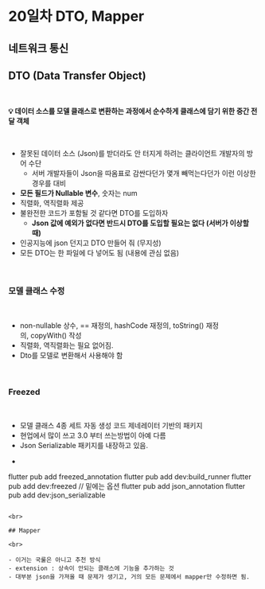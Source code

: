 # 20일차 DTO, Mapper

## 네트워크 통신

## DTO (Data Transfer Object)

<br>

**💡 데이터 소스를 모델 클래스로 변환하는 과정에서 순수하게 클래스에 담기 위한 중간 전달 객체**

<br>

- 잘못된 데이터 소스 (Json)를 받더라도 안 터지게 하려는 클라이언트 개발자의 방어 수단
    - 서버 개발자들이 Json을 따옴표로 감싼다던가 몇개 빼먹는다던가 이런 이상한 경우를 대비
- **모든 필드가 Nullable 변수**, 숫자는 num
- 직렬화, 역직렬화 제공
- 불완전한 코드가 포함될 것 같다면 DTO를 도입하자
    - **Json 값에 예외가 없다면 반드시 DTO를 도입할 필요는 없다 (서버가 이상할 때)**
- 인공지능에 json 던지고 DTO 만들어 줘 (무지성)
- 모든 DTO는 한 파일에 다 넣어도 됨 (내용에 관심 없음)

<br>

### 모델 클래스 수정

<br>

- non-nullable 상수, == 재정의, hashCode 재정의, toString() 재정의, copyWith() 작성
- 직렬화, 역직렬화는 필요 없어짐.
- Dto를 모델로 변환해서 사용해야 함

<br>

### Freezed

<br>

- 모델 클래스 4종 세트 자동 생성 코드 제네레이터 기반의 패키지
- 현업에서 많이 쓰고 3.0 부터 쓰는방법이 아예 다름
- Json Serializable 패키지를 내장하고 있음.
- ```
flutter pub add freezed_annotation
flutter pub add dev:build_runner
flutter pub add dev:freezed
// 밑에는 옵션
flutter pub add json_annotation
flutter pub add dev:json_serializable
```

<br>

## Mapper

<br>

- 이거는 국룰은 아니고 추천 방식
- extension : 상속이 안되는 클래스에 기능을 추가하는 것
- 대부분 json을 가져올 때 문제가 생기고, 거의 모든 문제에서 mapper만 수정하면 됨.